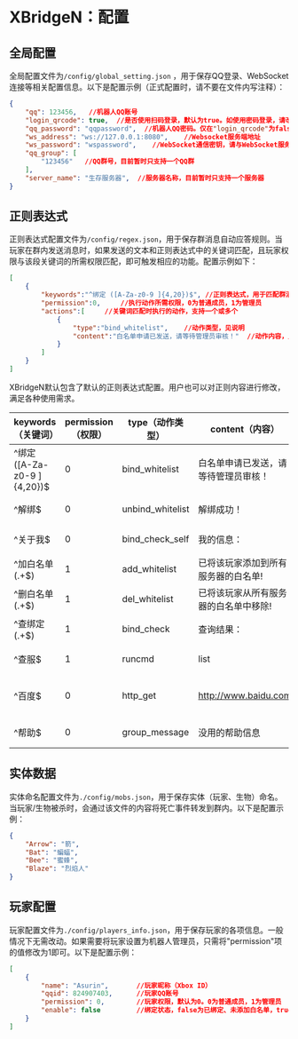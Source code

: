 # XBridgeN：配置
## 全局配置
全局配置文件为`/config/global_setting.json` ，用于保存QQ登录、WebSocket连接等相关配置信息。以下是配置示例（正式配置时，请不要在文件内写注释）：
```json
{
	"qq": 123456,   //机器人QQ账号
	"login_qrcode": true,  //是否使用扫码登录，默认为true。如使用密码登录，请改为false
	"qq_password": "qqpassword",  //机器人QQ密码。仅在"login_qrcode"为false（使用密码登录）时，该项配置才有效
	"ws_address": "ws://127.0.0.1:8080",    //Websocket服务端地址
	"ws_password": "wspassword",    //WebSocket通信密钥，请与WebSocket服务端通信密钥保持一致
	"qq_group": [
		"123456"   //QQ群号，目前暂时只支持一个QQ群
	],
	"server_name": "生存服务器",  //服务器名称，目前暂时只支持一个服务器
}
```


## 正则表达式
正则表达式配置文件为`/config/regex.json`，用于保存群消息自动应答规则。当玩家在群内发送消息时，如果发送的文本和正则表达式中的关键词匹配，且玩家权限与该段关键词的所需权限匹配，即可触发相应的功能。配置示例如下：
```json
[
	{
        "keywords":"^绑定 ([A-Za-z0-9 ]{4,20})$",	//正则表达式，用于匹配群消息中的关键词
        "permission":0,		//执行动作所需权限，0为普通成员，1为管理员
        "actions":[		//关键词匹配时执行的动作，支持一个或多个
            {
                "type":"bind_whitelist",	//动作类型，见说明
                "content":"白名单申请已发送，请等待管理员审核！"	//动作内容，见说明
            }
        ]
    }
]
```

XBridgeN默认包含了默认的正则表达式配置。用户也可以对正则内容进行修改，满足各种使用需求。

keywords（关键词）|permission（权限）|type（动作类型）|content（内容）|实现功能|
--|--|--|--|--
^绑定 ([A-Za-z0-9 ]{4,20})$|0|bind_whitelist|白名单申请已发送，请等待管理员审核！|群内发送“绑定 xbx2021”，为自己绑定白名单
^解绑$|0|unbind_whitelist|解绑成功！|群内发送“解绑”，为自己解绑白名单
^关于我$|0|bind_check_self|我的信息：|群内发送“关于我”，查询自己的绑定状态
^加白名单 (.+$)|1|add_whitelist|已将该玩家添加到所有服务器的白名单!|群内发送“加白名单 @某人”，为目标玩家添加白名单
^删白名单 (.+$)|1|del_whitelist|已将该玩家从所有服务器的白名单中移除!|群内发送“删白名单 @某人”，撤销目标玩家白名单
^查绑定 (.+$)|1|bind_check|查询结果：|群内发送“查绑定 @某人”，查询目标玩家的绑定状态
^查服$|1|runcmd|list|群内发送“查服”，返回服务器指令“/list”的执行结果|执行服务器指令
^百度$|0|http_get|http://www.baidu.com|群内发送“百度”，向“http://www.baidu.com”发起异步http_get请求
^帮助$|0|group_message|没用的帮助信息|群内发送“帮助”，得到回复“没用的帮助信息”


## 实体数据
实体命名配置文件为`./config/mobs.json`，用于保存实体（玩家、生物）命名。当玩家/生物被杀时，会通过该文件的内容将死亡事件转发到群内。以下是配置示例：
```json
{
	"Arrow": "箭",
	"Bat": "蝙蝠",
	"Bee": "蜜蜂",
	"Blaze": "烈焰人"
}
```

## 玩家配置
玩家配置文件为`./config/players_info.json`，用于保存玩家的各项信息。一般情况下无需改动。如果需要将玩家设置为机器人管理员，只需将"permission"项的值修改为1即可。以下是配置示例：
```json
[
	{
		"name": "Asurin",		//玩家昵称（Xbox ID）
		"qqid": 824907403,		//玩家QQ账号
		"permission": 0,		//玩家权限，默认为0。0为普通成员，1为管理员
		"enable": false			//绑定状态，false为已绑定、未添加白名单，true为已绑定、已添加白名单
	}
]
```